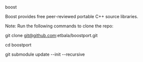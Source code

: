 boost

Boost provides free peer-reviewed portable C++ source libraries.



Note: Run the following commands to clone the repo:

git clone git@github.com:etbala/boostport.git

cd boostport

git submodule update --init --recursive

